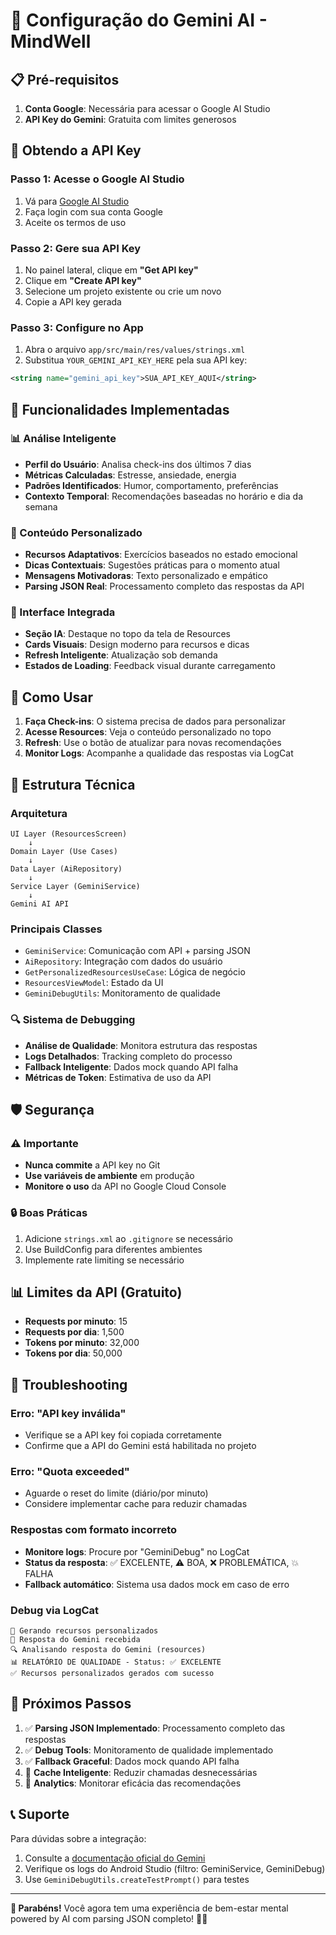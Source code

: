 # 🤖 Configuração do Gemini AI - MindWell

## 📋 Pré-requisitos

1. **Conta Google**: Necessária para acessar o Google AI Studio
2. **API Key do Gemini**: Gratuita com limites generosos

## 🔑 Obtendo a API Key

### Passo 1: Acesse o Google AI Studio
1. Vá para [Google AI Studio](https://aistudio.google.com/)
2. Faça login com sua conta Google
3. Aceite os termos de uso

### Passo 2: Gere sua API Key
1. No painel lateral, clique em **"Get API key"**
2. Clique em **"Create API key"**
3. Selecione um projeto existente ou crie um novo
4. Copie a API key gerada

### Passo 3: Configure no App
1. Abra o arquivo `app/src/main/res/values/strings.xml`
2. Substitua `YOUR_GEMINI_API_KEY_HERE` pela sua API key:

```xml
<string name="gemini_api_key">SUA_API_KEY_AQUI</string>
```

## 🚀 Funcionalidades Implementadas

### 📊 Análise Inteligente
- **Perfil do Usuário**: Analisa check-ins dos últimos 7 dias
- **Métricas Calculadas**: Estresse, ansiedade, energia
- **Padrões Identificados**: Humor, comportamento, preferências
- **Contexto Temporal**: Recomendações baseadas no horário e dia da semana

### 🎯 Conteúdo Personalizado
- **Recursos Adaptativos**: Exercícios baseados no estado emocional
- **Dicas Contextuais**: Sugestões práticas para o momento atual
- **Mensagens Motivadoras**: Texto personalizado e empático
- **Parsing JSON Real**: Processamento completo das respostas da API

### 🎨 Interface Integrada
- **Seção IA**: Destaque no topo da tela de Resources
- **Cards Visuais**: Design moderno para recursos e dicas
- **Refresh Inteligente**: Atualização sob demanda
- **Estados de Loading**: Feedback visual durante carregamento

## 📱 Como Usar

1. **Faça Check-ins**: O sistema precisa de dados para personalizar
2. **Acesse Resources**: Veja o conteúdo personalizado no topo
3. **Refresh**: Use o botão de atualizar para novas recomendações
4. **Monitor Logs**: Acompanhe a qualidade das respostas via LogCat

## 🔧 Estrutura Técnica

### Arquitetura
```
UI Layer (ResourcesScreen)
    ↓
Domain Layer (Use Cases)
    ↓
Data Layer (AiRepository)
    ↓
Service Layer (GeminiService)
    ↓
Gemini AI API
```

### Principais Classes
- `GeminiService`: Comunicação com API + parsing JSON
- `AiRepository`: Integração com dados do usuário
- `GetPersonalizedResourcesUseCase`: Lógica de negócio
- `ResourcesViewModel`: Estado da UI
- `GeminiDebugUtils`: Monitoramento de qualidade

### 🔍 Sistema de Debugging
- **Análise de Qualidade**: Monitora estrutura das respostas
- **Logs Detalhados**: Tracking completo do processo
- **Fallback Inteligente**: Dados mock quando API falha
- **Métricas de Token**: Estimativa de uso da API

## 🛡️ Segurança

### ⚠️ Importante
- **Nunca commite** a API key no Git
- **Use variáveis de ambiente** em produção
- **Monitore o uso** da API no Google Cloud Console

### 🔒 Boas Práticas
1. Adicione `strings.xml` ao `.gitignore` se necessário
2. Use BuildConfig para diferentes ambientes
3. Implemente rate limiting se necessário

## 📊 Limites da API (Gratuito)

- **Requests por minuto**: 15
- **Requests por dia**: 1,500
- **Tokens por minuto**: 32,000
- **Tokens por dia**: 50,000

## 🐛 Troubleshooting

### Erro: "API key inválida"
- Verifique se a API key foi copiada corretamente
- Confirme que a API do Gemini está habilitada no projeto

### Erro: "Quota exceeded"
- Aguarde o reset do limite (diário/por minuto)
- Considere implementar cache para reduzir chamadas

### Respostas com formato incorreto
- **Monitore logs**: Procure por "GeminiDebug" no LogCat
- **Status da resposta**: ✅ EXCELENTE, ⚠️ BOA, ❌ PROBLEMÁTICA, 💥 FALHA
- **Fallback automático**: Sistema usa dados mock em caso de erro

### Debug via LogCat
```
🤖 Gerando recursos personalizados
📝 Resposta do Gemini recebida
🔍 Analisando resposta do Gemini (resources)
📊 RELATÓRIO DE QUALIDADE - Status: ✅ EXCELENTE
✅ Recursos personalizados gerados com sucesso
```

## 🚀 Próximos Passos

1. ✅ **Parsing JSON Implementado**: Processamento completo das respostas
2. ✅ **Debug Tools**: Monitoramento de qualidade implementado
3. ✅ **Fallback Graceful**: Dados mock quando API falha
4. 🔄 **Cache Inteligente**: Reduzir chamadas desnecessárias
5. 🔄 **Analytics**: Monitorar eficácia das recomendações

## 📞 Suporte

Para dúvidas sobre a integração:
1. Consulte a [documentação oficial do Gemini](https://ai.google.dev/docs)
2. Verifique os logs do Android Studio (filtro: GeminiService, GeminiDebug)
3. Use `GeminiDebugUtils.createTestPrompt()` para testes

---

**🎉 Parabéns!** Você agora tem uma experiência de bem-estar mental powered by AI com parsing JSON completo! 🧠✨ 